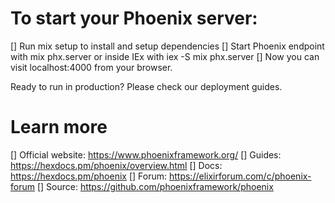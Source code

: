 # To start your Phoenix server:

[] Run mix setup to install and setup dependencies
[] Start Phoenix endpoint with mix phx.server or inside IEx with iex -S mix phx.server
[] Now you can visit localhost:4000 from your browser.

Ready to run in production? Please check our deployment guides.

# Learn more
[] Official website: https://www.phoenixframework.org/
[] Guides: https://hexdocs.pm/phoenix/overview.html
[] Docs: https://hexdocs.pm/phoenix
[] Forum: https://elixirforum.com/c/phoenix-forum
[] Source: https://github.com/phoenixframework/phoenix

